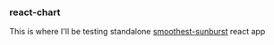 ### react-chart

This is where I'll be testing standalone [smoothest-sunburst](https://codesandbox.io/s/blissful-resonance-wwl4q) react app
